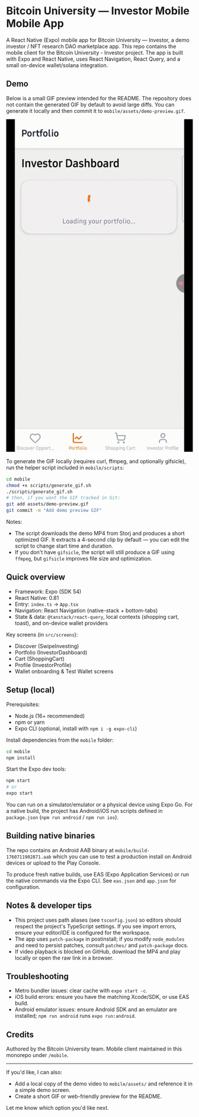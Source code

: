 # Bitcoin University — Investor Mobile Mobile App

A React Native (Expo) mobile app for Bitcoin University — Investor, a demo investor / NFT research DAO marketplace app. This repo contains the mobile client for the Bitcoin University - Investor project. The app is built with Expo and React Native, uses React Navigation, React Query, and a small on-device wallet/solana integration.

## Demo

Below is a small GIF preview intended for the README. The repository does not contain the generated GIF by default to avoid large diffs. You can generate it locally and then commit it to `mobile/assets/demo-preview.gif`.

![Demo preview](mobile/assets/demo-preview.gif)

To generate the GIF locally (requires curl, ffmpeg, and optionally gifsicle), run the helper script included in `mobile/scripts`:

```bash
cd mobile
chmod +x scripts/generate_gif.sh
./scripts/generate_gif.sh
# then, if you want the GIF tracked in Git:
git add assets/demo-preview.gif
git commit -m "Add demo preview GIF"
```

Notes:
- The script downloads the demo MP4 from Storj and produces a short optimized GIF. It extracts a 4-second clip by default — you can edit the script to change start time and duration.
- If you don't have `gifsicle`, the script will still produce a GIF using `ffmpeg`, but `gifsicle` improves file size and optimization.

## Quick overview

- Framework: Expo (SDK 54)
- React Native: 0.81
- Entry: `index.ts` → `App.tsx`
- Navigation: React Navigation (native-stack + bottom-tabs)
- State & data: `@tanstack/react-query`, local contexts (shopping cart, toast), and on-device wallet providers

Key screens (in `src/screens`):
- Discover (SwipeInvesting)
- Portfolio (InvestorDashboard)
- Cart (ShoppingCart)
- Profile (InvestorProfile)
- Wallet onboarding & Test Wallet screens

## Setup (local)

Prerequisites:
- Node.js (16+ recommended)
- npm or yarn
- Expo CLI (optional, install with `npm i -g expo-cli`)

Install dependencies from the `mobile` folder:

```bash
cd mobile
npm install
```

Start the Expo dev tools:

```bash
npm start
# or
expo start
```

You can run on a simulator/emulator or a physical device using Expo Go. For a native build, the project has Android/iOS run scripts defined in `package.json` (`npm run android` / `npm run ios`).

## Building native binaries

The repo contains an Android AAB binary at `mobile/build-1760711902871.aab` which you can use to test a production install on Android devices or upload to the Play Console.

To produce fresh native builds, use EAS (Expo Application Services) or run the native commands via the Expo CLI. See `eas.json` and `app.json` for configuration.

## Notes & developer tips

- This project uses path aliases (see `tsconfig.json`) so editors should respect the project's TypeScript settings. If you see import errors, ensure your editor/IDE is configured for the workspace.
- The app uses `patch-package` in postinstall; if you modify `node_modules` and need to persist patches, consult `patches/` and `patch-package` docs.
- If video playback is blocked on GitHub, download the MP4 and play locally or open the raw link in a browser.

## Troubleshooting

- Metro bundler issues: clear cache with `expo start -c`.
- iOS build errors: ensure you have the matching Xcode/SDK, or use EAS build.
- Android emulator issues: ensure Android SDK and an emulator are installed; `npm run android` runs `expo run:android`.

## Credits

Authored by the Bitcoin University team. Mobile client maintained in this monorepo under `/mobile`.

---

If you'd like, I can also:
- Add a local copy of the demo video to `mobile/assets/` and reference it in a simple demo screen.
- Create a short GIF or web-friendly preview for the README.

Let me know which option you'd like next.
